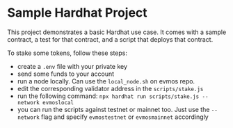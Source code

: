 # Sample Hardhat Project

This project demonstrates a basic Hardhat use case. It comes with a sample contract, a test for that contract, and a script that deploys that contract.

To stake some tokens, follow these steps:

- create a `.env` file with your private key
- send some funds to your account
- run a node locally. Can use the `local_node.sh` on evmos repo.
- edit the corresponding validator address in the `scripts/stake.js`
- run the following command: `npx hardhat run scripts/stake.js --network evmoslocal`
- you can run the scripts against testnet or mainnet too. Just use the `--network` flag and specify `evmostestnet` or `evmosmainnet` accordingly
